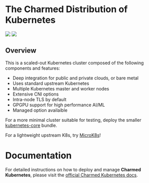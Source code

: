 # The Charmed Distribution of Kubernetes

![](https://img.shields.io/badge/kubernetes-1.19-brightgreen.svg) ![](https://img.shields.io/badge/juju-2.0+-brightgreen.svg)

## Overview

This is a scaled-out Kubernetes cluster composed of the following components and features:

-   Deep integration for public and private clouds, or bare metal
-   Uses standard upstream Kubernetes
-   Multiple Kubernetes master and worker nodes
-   Extensive CNI options
-   Intra-node TLS by default
-   GPGPU support for high performance AI/ML
-   Managed option availaible

For a more minimal cluster suitable for testing, deploy the smaller
[kubernetes-core](https://jujucharms.com/kubernetes-core) bundle.

For a lightweight upstream K8s, try [MicroK8s](https://microk8s.io)!


# Documentation

For detailed instructions on how to deploy and manage **Charmed Kubernetes**, please visit the 
[official Charmed Kubernetes docs](https://www.ubuntu.com/kubernetes/docs/).

